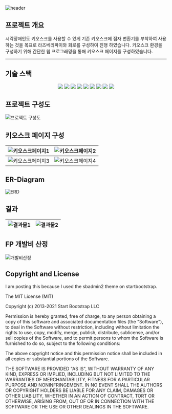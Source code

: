![header](https://capsule-render.vercel.app/api?type=Waving&color=58BFA2&fontColor=FFFFFF&height=300&text=kiosk%20braille%20translator)


## 프로젝트 개요
시각장애인도 키오스크를 사용할 수 있게 기존 키오스크에 점자 변환기를 부착하여 사용하는 것을 목표로 라즈베리파이와 회로를 구성하여 진행 하였습니다. 키오스크 환경을 구성하기 위해 간단한 웹 프로그래밍을 통해 키오스크 페이지를 구성하였습니다.
- - -


## 기술 스택
<div align=center> 
  <img src="https://img.shields.io/badge/html5-E34F26?style=for-the-badge&logo=html5&logoColor=white">
  <img src="https://img.shields.io/badge/css3-1572B6?style=for-the-badge&logo=css3&logoColor=white">
  <img src="https://img.shields.io/badge/javascript-F7DF1E?style=for-the-badge&logo=javascript&logoColor=white">
  <img src="https://img.shields.io/badge/bootstrap-7952B3?style=for-the-badge&logo=bootstrap&logoColor=white">
  <img src="https://img.shields.io/badge/thymeleaf-005F0F?style=for-the-badge&logo=thymeleaf&logoColor=white">
  <img src="https://img.shields.io/badge/spring-6DB33F?style=for-the-badge&logo=spring&logoColor=white">
  <img src="https://img.shields.io/badge/mysql-4479A1?style=for-the-badge&logo=mysql&logoColor=white">
  <img src="https://img.shields.io/badge/raspberrypi-A22846?style=for-the-badge&logo=raspberrypi&logoColor=white">
  <img src="https://img.shields.io/badge/python-3776AB?style=for-the-badge&logo=python&logoColor=white">
</div>


## 프로젝트 구성도
![프로젝트 구성도](https://github.com/juhyuk24/Capstone/assets/102583124/9bf235d1-b6c3-4d8a-a3b8-ee774e6dc788)


## 키오스크 페이지 구성
![키오스크페이지1](https://github.com/juhyuk24/Kiosk-Braille/assets/102583124/d6333ee2-60b9-46c3-813c-a65c3363f2aa) | ![키오스크페이지2](https://github.com/juhyuk24/Kiosk-Braille/assets/102583124/cc298990-a5d7-4150-b17d-48520e8a9a87)
---| ---|
![키오스크페이지3](https://github.com/juhyuk24/Kiosk-Braille/assets/102583124/af9fb1f2-3be3-4cb8-b060-d7c7a4e6cdf5) | ![키오스크페이지4](https://github.com/juhyuk24/Kiosk-Braille/assets/102583124/0f853cbc-30c5-4db8-ad67-b18406b2976a)

## ER-Diagram
![ERD](https://github.com/juhyuk24/Capstone/assets/102583124/47cabd1a-4bba-48ce-aeba-d439788943db)


## 결과
![결과물1](https://github.com/juhyuk24/Capstone/assets/102583124/f101c4b8-568a-4bfa-b14f-2dbc14c0b34f) | ![결과물2](https://github.com/juhyuk24/Capstone/assets/102583124/3bd571ba-e02f-490e-8586-3b68085fa38f)
---| ---|

## FP 개발비 산정
![개발비산정](https://github.com/juhyuk24/Kiosk-Braille/assets/102583124/26ac4746-1208-47dd-baa3-418e2445d2ed)


## Copyright and License
I am posting this because I used the sbadmin2 theme on startbootstrap.

The MIT License (MIT)

Copyright (c) 2013-2021 Start Bootstrap LLC

Permission is hereby granted, free of charge, to any person obtaining a copy
of this software and associated documentation files (the "Software"), to deal
in the Software without restriction, including without limitation the rights
to use, copy, modify, merge, publish, distribute, sublicense, and/or sell
copies of the Software, and to permit persons to whom the Software is
furnished to do so, subject to the following conditions:

The above copyright notice and this permission notice shall be included in
all copies or substantial portions of the Software.

THE SOFTWARE IS PROVIDED "AS IS", WITHOUT WARRANTY OF ANY KIND, EXPRESS OR
IMPLIED, INCLUDING BUT NOT LIMITED TO THE WARRANTIES OF MERCHANTABILITY,
FITNESS FOR A PARTICULAR PURPOSE AND NONINFRINGEMENT. IN NO EVENT SHALL THE
AUTHORS OR COPYRIGHT HOLDERS BE LIABLE FOR ANY CLAIM, DAMAGES OR OTHER
LIABILITY, WHETHER IN AN ACTION OF CONTRACT, TORT OR OTHERWISE, ARISING FROM,
OUT OF OR IN CONNECTION WITH THE SOFTWARE OR THE USE OR OTHER DEALINGS IN
THE SOFTWARE.
